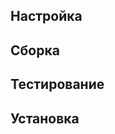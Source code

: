 <pkg :name="'make'" instsize showsbu2></pkg>

## Настройка

<package-script :package="'make'" :type="'configure'"></package-script>

## Сборка

<package-script :package="'make'" :type="'build'"></package-script>

## Тестирование

<package-script :package="'make'" :type="'test'"></package-script>

## Установка

<package-script :package="'make'" :type="'install'"></package-script>


